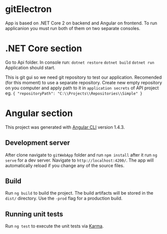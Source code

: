 # gitElectron

App is based on .NET Core 2 on backend and Angular on frontend. To run applicanion you must run both of them on two separate consoles.

# .NET Core section

Go to Api folder. In console run:
`dotnet restore`
`dotnet build`
`dotnet run`
Application should start.

This is git gui so we need git repository to test our application. Recomended (for this moment) to use a separate repository. Create new empty repository on you computer and apply path to it in `application secrets` of API project eg. 
`{
  "repositoryPath": "C:\\Projects\\Repositories\\Simple"
}`

# Angular section

This project was generated with [Angular CLI](https://github.com/angular/angular-cli) version 1.4.3.

## Development server

After clone navigate to `gitWebApp` folder and run `npm install` after it run `ng serve` for a dev server. Navigate to `http://localhost:4200/`. The app will automatically reload if you change any of the source files.

## Build

Run `ng build` to build the project. The build artifacts will be stored in the `dist/` directory. Use the `-prod` flag for a production build.

## Running unit tests

Run `ng test` to execute the unit tests via [Karma](https://karma-runner.github.io).
